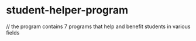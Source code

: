 # student-helper-program
// the program contains 7 programs that help and benefit students in various fields

